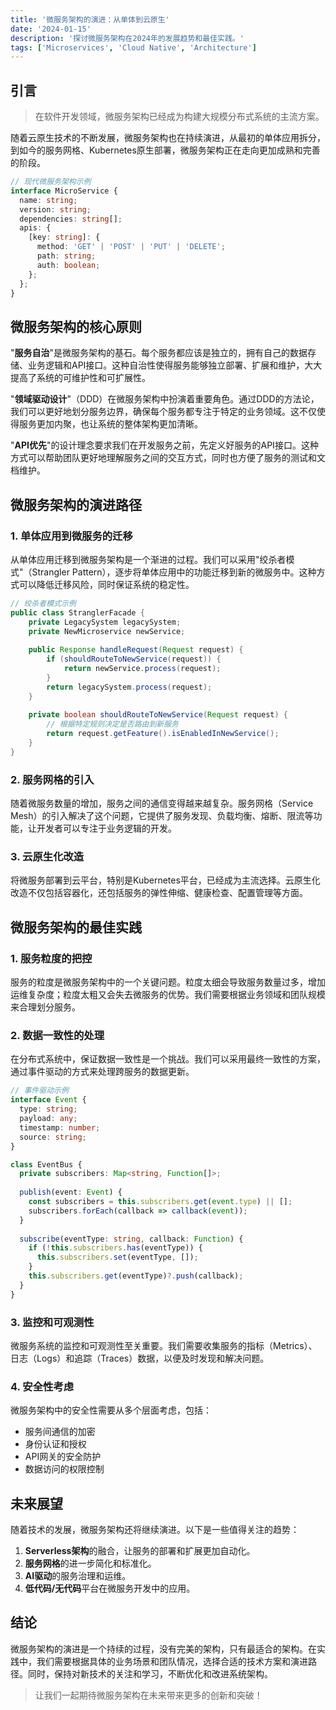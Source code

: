 ```yaml
---
title: '微服务架构的演进：从单体到云原生'
date: '2024-01-15'
description: '探讨微服务架构在2024年的发展趋势和最佳实践。'
tags: ['Microservices', 'Cloud Native', 'Architecture']
---
```


## 引言

> 在软件开发领域，微服务架构已经成为构建大规模分布式系统的主流方案。

随着云原生技术的不断发展，微服务架构也在持续演进，从最初的单体应用拆分，到如今的服务网格、Kubernetes原生部署，微服务架构正在走向更加成熟和完善的阶段。

```typescript showLineNumbers
// 现代微服务架构示例
interface MicroService {
  name: string;
  version: string;
  dependencies: string[];
  apis: {
    [key: string]: {
      method: 'GET' | 'POST' | 'PUT' | 'DELETE';
      path: string;
      auth: boolean;
    };
  };
}
```

## 微服务架构的核心原则

"**服务自治**"是微服务架构的基石。每个服务都应该是独立的，拥有自己的数据存储、业务逻辑和API接口。这种自治性使得服务能够独立部署、扩展和维护，大大提高了系统的可维护性和可扩展性。

"**领域驱动设计**"（DDD）在微服务架构中扮演着重要角色。通过DDD的方法论，我们可以更好地划分服务边界，确保每个服务都专注于特定的业务领域。这不仅使得服务更加内聚，也让系统的整体架构更加清晰。

"**API优先**"的设计理念要求我们在开发服务之前，先定义好服务的API接口。这种方式可以帮助团队更好地理解服务之间的交互方式，同时也方便了服务的测试和文档维护。

## 微服务架构的演进路径

### 1. 单体应用到微服务的迁移

从单体应用迁移到微服务架构是一个渐进的过程。我们可以采用"绞杀者模式"（Strangler Pattern），逐步将单体应用中的功能迁移到新的微服务中。这种方式可以降低迁移风险，同时保证系统的稳定性。

```java showLineNumbers
// 绞杀者模式示例
public class StranglerFacade {
    private LegacySystem legacySystem;
    private NewMicroservice newService;
    
    public Response handleRequest(Request request) {
        if (shouldRouteToNewService(request)) {
            return newService.process(request);
        }
        return legacySystem.process(request);
    }
    
    private boolean shouldRouteToNewService(Request request) {
        // 根据特定规则决定是否路由到新服务
        return request.getFeature().isEnabledInNewService();
    }
}
```

### 2. 服务网格的引入

随着微服务数量的增加，服务之间的通信变得越来越复杂。服务网格（Service Mesh）的引入解决了这个问题，它提供了服务发现、负载均衡、熔断、限流等功能，让开发者可以专注于业务逻辑的开发。

### 3. 云原生化改造

将微服务部署到云平台，特别是Kubernetes平台，已经成为主流选择。云原生化改造不仅包括容器化，还包括服务的弹性伸缩、健康检查、配置管理等方面。

## 微服务架构的最佳实践

### 1. 服务粒度的把控

服务的粒度是微服务架构中的一个关键问题。粒度太细会导致服务数量过多，增加运维复杂度；粒度太粗又会失去微服务的优势。我们需要根据业务领域和团队规模来合理划分服务。

### 2. 数据一致性的处理

在分布式系统中，保证数据一致性是一个挑战。我们可以采用最终一致性的方案，通过事件驱动的方式来处理跨服务的数据更新。

```typescript showLineNumbers
// 事件驱动示例
interface Event {
  type: string;
  payload: any;
  timestamp: number;
  source: string;
}

class EventBus {
  private subscribers: Map<string, Function[]>;
  
  publish(event: Event) {
    const subscribers = this.subscribers.get(event.type) || [];
    subscribers.forEach(callback => callback(event));
  }
  
  subscribe(eventType: string, callback: Function) {
    if (!this.subscribers.has(eventType)) {
      this.subscribers.set(eventType, []);
    }
    this.subscribers.get(eventType)?.push(callback);
  }
}
```

### 3. 监控和可观测性

微服务系统的监控和可观测性至关重要。我们需要收集服务的指标（Metrics）、日志（Logs）和追踪（Traces）数据，以便及时发现和解决问题。

### 4. 安全性考虑

微服务架构中的安全性需要从多个层面考虑，包括：
- 服务间通信的加密
- 身份认证和授权
- API网关的安全防护
- 数据访问的权限控制

## 未来展望

随着技术的发展，微服务架构还将继续演进。以下是一些值得关注的趋势：

1. **Serverless架构**的融合，让服务的部署和扩展更加自动化。
2. **服务网格**的进一步简化和标准化。
3. **AI驱动**的服务治理和运维。
4. **低代码/无代码**平台在微服务开发中的应用。

## 结论

微服务架构的演进是一个持续的过程，没有完美的架构，只有最适合的架构。在实践中，我们需要根据具体的业务场景和团队情况，选择合适的技术方案和演进路径。同时，保持对新技术的关注和学习，不断优化和改进系统架构。

> 让我们一起期待微服务架构在未来带来更多的创新和突破！